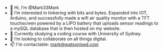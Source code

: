 - 👋 Hi, I’m @Mark33Mark
- 👀 I’m interested in tinkering with bits and bytes.  Expanded into IOT, Arduino, and successfully made a wifi air quality monitor with a TFT touchscreen powered by a LIPO battery that uploads sensor readings to a mySQL database that is then hosted on my website.
- 🌱 Currently studying a coding course with University of Sydney.
- 💞️ I’m looking to collaborate on all things digital.
- 📫 I'm contactable: mark@watsonised.com

